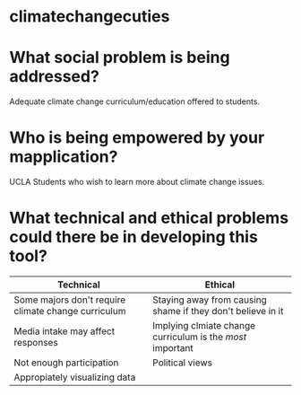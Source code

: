 # climatechangecuties
# What social problem is being addressed?
Adequate climate change curriculum/education offered to students.
# Who is being empowered by your mapplication?
UCLA Students who wish to learn more about climate change issues.
# What technical and ethical problems could there be in developing this tool?
**Technical** | **Ethical**
------------ | -------------
Some majors don't require climate change curriculum| Staying away from causing shame if they don't believe in it
Media intake may affect responses | Implying clmiate change curriculum is the *most* important
Not enough participation | Political views 
Appropiately visualizing data | 
